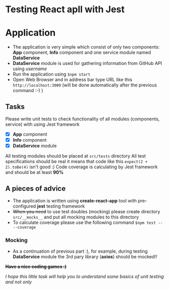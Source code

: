 # Testing React apll with Jest

# Application
- The application is very simple which consist of only two components: **App** component, **Info** component and one service module named **DataService**
- **DataService** module is used for gathering information from GitHub API using *username*
- Run the application using ```$npm start```
- Open Web Browser and in address bar type URL like this ```http://localhost:3000``` (will be done automatically after the previous command :-) )

## Tasks
Please write unit tests to check functionality of all modules (components, service) with using Jest framework
- [x] **App** component
- [x] **Info** component
- [x] **DataService** module

All testing modules should be placed at ```src/tests``` directory
All test specifications should be real it means that code like this ```expect(2 + 2).toBe(4)``` isn't good :)
Code coverage is calculating by Jest framework and should be at least **90%** 

## A pieces of advice
- The application is written using **create-react-app** tool with pre-configured **jest** testing framework
- ~~When you need~~ to use test doubles (mocking) please create directory ```src/__mocks__``` and put all mocking modules to this directory
- To calculate coverage please use the following command ```$npm test -- --coverage```

### Mocking
- As a continuation of previous part :), for example, during testing **DataService** module the 3rd pary library (**axios**) should be mocked!!

**~~Have a nice coding games :)~~**

*I hope this little task will help you to understand some basics of unit testing and not only*

